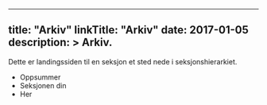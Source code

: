 
---
title: "Arkiv"
linkTitle: "Arkiv"
date: 2017-01-05
description: >
  Arkiv.
---

Dette er landingssiden til en seksjon et sted nede i seksjonshierarkiet.

* Oppsummer
* Seksjonen din
* Her


